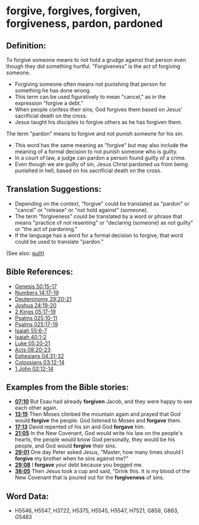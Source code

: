 # forgive, forgives, forgiven, forgiveness, pardon, pardoned #

## Definition: ##

To forgive someone means to not hold a grudge against that person even though they did something hurtful. "Forgiveness" is the act of forgiving someone.

* Forgiving someone often means not punishing that person for something he has done wrong.
* This term can be used figuratively to mean "cancel," as in the expression "forgive a debt."
* When people confess their sins, God forgives them based on Jesus' sacrificial death on the cross.
* Jesus taught his disciples to forgive others as he has forgiven them.

The term "pardon" means to forgive and not punish someone for his sin. 

* This word has the same meaning as "forgive" but may also include the meaning of a formal decision to not punish someone who is guilty.
* In a court of law, a judge can pardon a person found guilty of a crime.
* Even though we are guilty of sin, Jesus Christ pardoned us from being punished in hell, based on his sacrificial death on the cross.

## Translation Suggestions: ##

* Depending on the context, "forgive" could be translated as "pardon" or "cancel" or "release" or "not hold against" (someone).
* The term "forgiveness" could be translated by a word or phrase that means "practice of not resenting" or "declaring (someone) as not guilty" or "the act of pardoning."
* If the language has a word for a formal decision to forgive, that word could be used to translate "pardon."

(See also: [guilt](../kt/guilt.md))

## Bible References: ##

* [Genesis 50:15-17](rc://en/tn/help/gen/50/15)
* [Numbers 14:17-19](rc://en/tn/help/num/14/17)
* [Deuteronomy 29:20-21](rc://en/tn/help/deu/29/20)
* [Joshua 24:19-20](rc://en/tn/help/jos/24/19)
* [2 Kings 05:17-19](rc://en/tn/help/2ki/05/17)
* [Psalms 025:10-11](rc://en/tn/help/psa/025/010)
* [Psalms 025:17-19](rc://en/tn/help/psa/025/017)
* [Isaiah 55:6-7](rc://en/tn/help/isa/55/06)
* [Isaiah 40:1-2](rc://en/tn/help/isa/40/01)
* [Luke 05:20-21](rc://en/tn/help/luk/05/20)
* [Acts 08:20-23](rc://en/tn/help/act/08/20)
* [Ephesians 04:31-32](rc://en/tn/help/eph/04/31)
* [Colossians 03:12-14](rc://en/tn/help/col/03/12)
* [1 John 02:12-14](rc://en/tn/help/1jn/02/12)

## Examples from the Bible stories: ##

* __[07:10](rc://en/tn/help/obs/07/10)__ But Esau had already __forgiven__  Jacob, and they were happy to see each other again.
* __[13:15](rc://en/tn/help/obs/13/15)__ Then Moses climbed the mountain again and prayed that God would __forgive__  the people. God listened to Moses and __forgave__  them.
* __[17:13](rc://en/tn/help/obs/17/13)__ David repented of his sin and God __forgave__  him.
* __[21:05](rc://en/tn/help/obs/21/05)__ In the New Covenant, God would write his law on the people's hearts, the people would know God personally, they would be his people, and God would __forgive__  their sins.
* __[29:01](rc://en/tn/help/obs/29/01)__ One day Peter asked Jesus, "Master, how many times should I __forgive__  my brother when he sins against me?"
* __[29:08](rc://en/tn/help/obs/29/08)__ I __forgave__  your debt because you begged me.
* __[38:05](rc://en/tn/help/obs/38/05)__ Then Jesus took a cup and said, "Drink this. It is my blood of the New Covenant that is poured out for the __forgiveness__  of sins.


## Word Data: ##

* H5546, H5547, H3722, H5375, H5545, H5547, H7521, G859, G863, G5483
